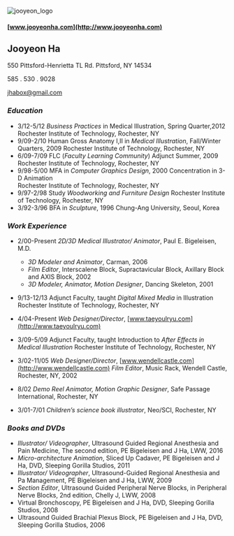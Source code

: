 ![jooyeon_logo](http://www.jooyeonha.com/wp-content/uploads/2017/04/jha_logoonly.png)
#### [www.jooyeonha.com](http://www.jooyeonha.com)
>
## Jooyeon Ha
>
 550 Pittsford-Henrietta TL Rd.
Pittsford, NY 14534
>
 585 . 530 . 9028
>
 <jhabox@gmail.com>
>
### **_Education_**
- 3/12-5/12    	_Business Practices_ in Medical Illustration, Spring Quarter,2012 Rochester Institute of Technology, Rochester, NY
- 9/09-2/10		Human Gross Anatomy I,II in _Medical Illustration_, Fall/Winter Quarters, 2009
				Rochester Institute of Technology, Rochester, NY
- 6/09-7/09		FLC (_Faculty Learning Community_) Adjunct Summer, 2009
				Rochester Institute of Technology, Rochester, NY
- 9/98-5/00		MFA in _Computer Graphics Design_, 2000 
				Concentration in 3-D Animation	 
				Rochester Institute of Technology, Rochester, NY
- 9/97-2/98		Study _Woodworking and Furniture Design_
				Rochester Institute of Technology, Rochester, NY
- 3/92-3/96		BFA in _Sculpture_, 1996
				Chung-Ang University, Seoul, Korea	

### **_Work Experience_**
* 2/00-Present 	   _2D/3D Medical Illustrator/ Animator_, Paul E. Bigeleisen, M.D.
	- _3D Modeler and Animator_, Carman, 2006
	- _Film Editor_, Interscalene Block, Supractavicular Block, 
Axillary Block and AXIS Block, 2002
	- _3D Modeler, Animator, Motion Designer_, Dancing Skeleton, 2001

* 9/13-12/13	   Adjunct Faculty, taught _Digital Mixed Media_ in Illustration
		Rochester Institute of Technology, Rochester, NY

* 4/04-Present	   _Web Designer/Director_, [www.taeyoulryu.com](http://www.taeyoulryu.com)

* 3/09-5/09		Adjunct Faculty, taught Introduction to _After Effects in Medical Illustration_
		Rochester Institute of Technology, Rochester, NY
	
* 3/02-11/05		_Web Designer/Director_, [www.wendellcastle.com](http://www.wendellcastle.com)
	_Film Editor_, Music Rack, Wendell Castle, Rochester, NY, 2002

* 8/02	_Demo Reel Animator, Motion Graphic Designer_, Safe Passage International, Rochester, NY

* 3/01-7/01	_Children’s science book illustrator_, Neo/SCI, Rochester, NY

### **_Books and DVDs_**
	
*	_Illustrator/ Videographer_, Ultrasound Guided Regional Anesthesia and Pain      Medicine, The second edition, PE Bigeleisen and J Ha, LWW, 2016
*	_Micro-architecture Animation_, Sliced Up Cadaver, 
	PE Bigeleisen and J Ha, DVD,   Sleeping Gorilla Studios, 2011
*	_Illustrator/ Videographer_, Ultrasound-Guided Regional Anesthesia and Pa Management, 
	PE Bigeleisen and J Ha, LWW, 2009
*	_Section Editor_, Ultrasound Guided Peripheral Nerve Blocks, 
   in Peripheral Nerve Blocks, 2nd edition, Chelly J, LWW, 2008
*	Virtual Bronchoscopy, PE Bigeleisen and J Ha, DVD, 
   Sleeping Gorilla Studios, 2008
*	Ultrasound Guided Brachial Plexus Block, PE Bigeleisen and J Ha, DVD,  
   Sleeping Gorilla Studios, 2006


 
